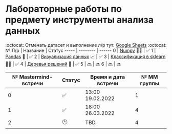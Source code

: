 # Лабораторные работы по предмету инструменты анализа данных
:octocat: Отмечать датасет и выполнение л/р тут: [Google Sheets](https://docs.google.com/spreadsheets/d/1kHYLZSGh6lg_oD0cNx9jGjGFKykrcCawz6OVULjXvoc/edit#gid=0) :octocat:
 № Л/р | Название | Статус
 ----- | -------- | ------
 0 | [Numpy](/Labs/lab_0_numpy_6131_Gershevskiy.ipynb) :teacher: | :white_check_mark:
 1 | [Pandas](/Labs/lab_1_pandas_6131_Gershevskiy.ipynb) :panda_face: | :white_check_mark:
 2 | [Визуализация данных](/Labs/lab_2_visual_6131_Gershevskiy.ipynb) :chart_with_upwards_trend: | :white_check_mark:
 3 | [Классификация в sklearn](/Labs/lab_3_classification_6131_Gershevskiy.ipynb) :man_mechanic: | :white_check_mark:
 4 | [Деревья решений](/Labs/lab_4_trees_6131_Gershevskiy.ipynb) :deciduous_tree: | :white_check_mark:
 5 | :soon: | :soon:
 6 | :soon: | :soon:

№ Mastermind-встречи | Статус | Время и дата встречи | № ММ группы
----- | ----- | ----- | -----
0 | :white_check_mark: | 13:00 19.02.2022 | 1
1 | :white_check_mark: | 18:00 26.03.2022 | 4
2 | :clock1: | TBD | 4
